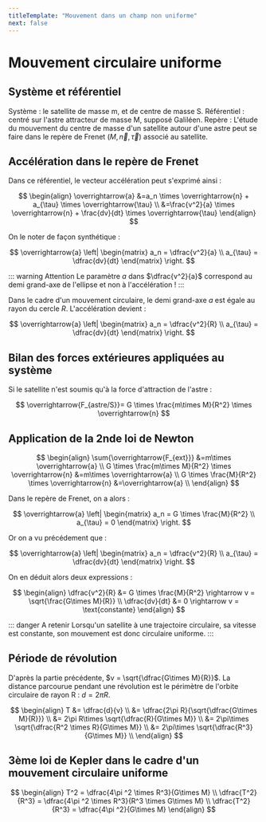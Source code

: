 ```yaml
---
titleTemplate: "Mouvement dans un champ non uniforme"
next: false
---
```


# Mouvement circulaire uniforme

## Système et référentiel

Système : le satellite de masse m, et de centre de masse S.
Référentiel : centré sur l'astre attracteur de masse M, supposé Galiléen.
Repère : L'étude du mouvement du centre de masse d'un satellite autour d'une astre peut se faire dans le repère de Frenet $(M,\overrightarrow{n}, \overrightarrow{\tau})$ associé au satellite.

## Accélération dans le repère de Frenet

Dans ce référentiel, le vecteur accélération peut s'exprimé ainsi :

$$
\begin{align}
\overrightarrow{a} &=a_n \times \overrightarrow{n} + a_{\tau} \times \overrightarrow{\tau} \\
&=\frac{v^2}{a} \times \overrightarrow{n} + \frac{dv}{dt} \times \overrightarrow{\tau}
\end{align}
$$

On le noter de façon synthétique :

$$
\overrightarrow{a}
\left|
  \begin{matrix}
a_n = \dfrac{v^2}{a} \\
a_{\tau} = \dfrac{dv}{dt}
\end{matrix}
\right.
$$

::: warning Attention
Le paramètre $a$ dans $\dfrac{v^2}{a}$ correspond au demi grand-axe de l'ellipse et non à l'accélération !
:::

Dans le cadre d'un mouvement circulaire, le demi grand-axe $a$ est égale au rayon du cercle $R$. L'accélération devient :

$$
\overrightarrow{a}
\left|
  \begin{matrix}
a_n = \dfrac{v^2}{R} \\
a_{\tau} = \dfrac{dv}{dt}
\end{matrix}
\right.
$$

## Bilan des forces extérieures appliquées au système

Si le satellite n'est soumis qu'à la force d'attraction de l'astre :

$$
\overrightarrow{F_{astre/S}}= G \times \frac{m\times M}{R^2} \times \overrightarrow{n}
$$

## Application de la 2nde loi de Newton

$$
\begin{align}
\sum{\overrightarrow{F_{ext}}} &=m\times \overrightarrow{a} \\
G \times \frac{m\times M}{R^2} \times \overrightarrow{n} &=m\times \overrightarrow{a} \\
G \times \frac{M}{R^2} \times \overrightarrow{n} &=\overrightarrow{a} \\
\end{align}
$$

Dans le repère de Frenet, on a alors :

$$
\overrightarrow{a}
\left|
  \begin{matrix}
a_n = G \times \frac{M}{R^2} \\
a_{\tau} = 0
\end{matrix}
\right.
$$

Or on a vu précédement que :

$$
\overrightarrow{a}
\left|
  \begin{matrix}
a_n = \dfrac{v^2}{R} \\
a_{\tau} = \dfrac{dv}{dt}
\end{matrix}
\right.
$$

On en déduit alors deux expressions :

$$
\begin{align}
\dfrac{v^2}{R} &= G \times \frac{M}{R^2} \rightarrow v = \sqrt{\frac{G\times M}{R}} \\
\dfrac{dv}{dt} &= 0 \rightarrow v = \text{constante}
\end{align}
$$

::: danger A retenir
Lorsqu'un satellite à une trajectoire circulaire, sa vitesse est constante, son mouvement est donc circulaire uniforme.
:::

## Période de révolution

D'après la partie précédente, $v = \sqrt{\dfrac{G\times M}{R}}$. La distance parcourue pendant une révolution est le périmètre de l'orbite circulaire de rayon R : $d=2\pi R$.

$$
\begin{align}
T &= \dfrac{d}{v} \\
&= \dfrac{2\pi R}{\sqrt{\dfrac{G\times M}{R}}} \\
&= 2\pi R\times \sqrt{\dfrac{R}{G\times M}} \\
&= 2\pi\times  \sqrt{\dfrac{R^2 \times R}{G\times M}} \\
&= 2\pi\times  \sqrt{\dfrac{R^3}{G\times M}} \\
\end{align}
$$

## 3ème loi de Kepler dans le cadre d'un mouvement circulaire uniforme

$$
\begin{align}
T^2 = \dfrac{4\pi ^2 \times R^3}{G\times M} \\
\dfrac{T^2}{R^3} = \dfrac{4\pi ^2 \times R^3}{R^3 \times G\times M} \\
\dfrac{T^2}{R^3} = \dfrac{4\pi ^2}{G\times M}
\end{align}
$$
